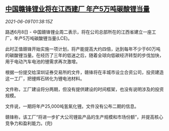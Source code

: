 <!--1623204062000-->
[中国赣锋锂业将在江西建厂 年产5万吨碳酸锂当量](https://cn.reuters.com/article/ganfeng-lithium-jiangxi-new-plant-0609-idCNKCS2DL034)
------

<div><i>2021-06-09T01:38:15Z</i></div><p>路透6月8日 - 中国赣锋锂业周二表示，将在公司总部所在的江西省建立一座工厂，年产5万吨碳酸锂当量(LCE)。</p><p>此时正值赣锋开始实施一项计划，将产能提高大约四倍，达到每年不少于60万吨的碳酸锂当量。在经历了三年的低迷之后，随着全球向低碳经济转型的步伐加快，用于电动汽车电池的锂需求再次激增。</p><p>根据一份提交给深圳证券交易所的文件，赣锋将在丰城市设立合资公司，投资建造这一工厂，把锂辉石转化为锂电池材料。</p><p>文件称，工厂建设将分两期，但没有提供建设的时间框架，也没有说明涉及的投资规模。</p><p>文件说，一期将年产25,000吨氢氧化锂。文件没有公布二期的信息。</p><p>赣锋称，该工厂“将进一步扩大公司锂盐产品的生产规模和市场份额”，并提高核心竞争力和盈利能力。(完)</p>
